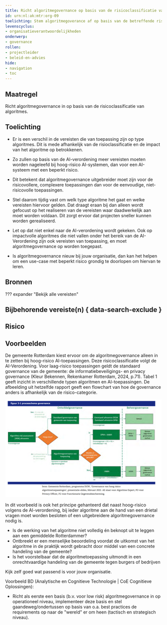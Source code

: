 ```yaml
---
title: Richt algoritmegovernance op basis van de risicoclassificatie van algoritmes. 
id: urn:nl:ak:mtr:org-09
toelichting: Stem algoritmegoverance af op basis van de betreffende risicoclassifcatie van een algoritme. 
levenscyclus:
- organisatieverantwoordelijkheden
onderwerp:
- governance
rollen:
- projectleider
- beleid-en-advies
hide:
- navigation
- toc
---
```


## Maatregel
Richt algoritmegovernance in op basis van de risicoclassificatie van algoritmes.

## Toelichting
- Er is een verschil in de vereisten die van toepassing zijn op type algoritmes. Dit is mede afhankelijk van de risioclassificatie en de impact van het algoritme op betrokkenen.
- Zo zullen op basis van de AI-verordening meer vereisten moeten worden nageleefd bij hoog-risico AI-systemen, dan voor een AI-systeem met een beperkt risico. 
- Dit betekent dat algoritmegovernance uitgebreider moet zijn voor de risicovollere, complexere toepassingen dan voor de eenvoudige, niet-risicovolle toepassingen.

- Stel daarom tijdig vast om welk type algoritme het gaat en welke vereisten hiervoor gelden. Dat draagt eraan bij dan alleen wordt gefocust op het realiseren van de vereisten waar daadwerkelijk aan moet worden voldaan. Dit zorgt ervoor dat projecten sneller kunnen worden gerealiseerd.
- Let op dat niet enkel naar de AI-verordening wordt gekeken. Ook op impactvolle algoritmes die niet vallen onder het bereik van de AI-Verordening zijn ook vereisten van toepassing, en moet algoritmegovernance op worden toegepast.
- Is algoritmegovernance nieuw bij jouw organisatie, dan kan het helpen om een use-case met beperkt risico grondig te doorlopen om hiervan te leren.

## Bronnen

<!-- Hier volgt een lijst met vereisten op basis van de in de metadata ingevulde vereiste -->

<!-- Let op! onderstaande regel met 'list_vereisten_on_maatregelen_page' niet weghalen! Deze maakt automatisch een lijst van bijbehorende verseisten op basis van de metadata  -->
??? expander "Bekijk alle vereisten"
    <!-- list_vereisten_on_maatregelen_page -->

## Bijbehorende vereiste(n) { data-search-exclude }

<!-- list_vereisten_on_maatregelen_page -->

## Risico 
<!-- vul hier het specifieke risico in dat kan worden gemitigeerd met behulp van deze maatregel -->

## Voorbeelden

De gemeente Rotterdam kiest ervoor om de algoritmegovernance alleen in te zetten bij hoog-risico AI-toepassingen. 
Deze risicoclassificatie volgt de AI-Verordening. Voor laag-risico toepassingen geldt de standaard governance van de gemeente: de informatiebeveiligings- en privacy governance (Kleur Bekennen, Rekenkamer Rotterdam, 2024, p.71). Tabel 1 geeft inzicht in verschillende typen algoritmen en AI-toepassingen. De afbeelding uit hetzelfde rapport geeft een flowchart van hoe de governance anders is afhankelijk van de risico-categorie. 

![Afbeelding](../../afbeeldingen/rotterdam_risico_classificatie_governance.png)

In dit voorbeeld is ook het principe gehanteerd dat naast hoog-risico volgens de AI-verordening, bij ieder algoritme aan de hand van een drietal vragen moet worden besloten of een uitgebreidere algoritmegovernance nodig is.
* Is de werking van het algoritme niet volledig én beknopt uit te leggen aan een gemiddelde Rotterdammer?
* Ontbreekt er een menselijke beoordeling voordat de uitkomst van het algoritme in de praktijk wordt gebracht door middel van een concrete handeling van de gemeente?
* Is het voorstelbaar dat de algoritmetoepassing uitmondt in een onrechtvaardige handeling van de gemeente tegen burgers of bedrijven

Kijk zelf goed wat passend is voor jouw organisatie. 

Voorbeeld BD (Analytische en Cognitieve Technologie | CoE Cognitieve Oplossingen):
* Richt als eerste een basis (b.v. voor low risk) algoritmegovernance in op operationeel niveau, implementeer deze basis en stel gaandeweg/ondertussen op basis van o.a. best practices de requirements op naar de "wereld" er om heen (tactisch en strategisch niveau). 

